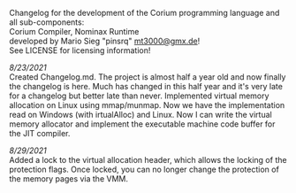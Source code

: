 Changelog for the development of the Corium programming language
and all sub-components:<br>
Corium Compiler, Nominax Runtime<br>
developed by Mario Sieg "pinsrq" mt3000@gmx.de!<br>
See LICENSE for licensing information!

*8/23/2021*<br>
Created Changelog.md. The project is almost half a year old and
now finally the changelog is here. Much has changed in this half year and it's very late
for a changelog but better late than never.
Implemented virtual memory allocation on Linux using mmap/munmap.
Now we have the implementation read on Windows (with irtualAlloc) and Linux.
Now I can write the virtual memory allocator and implement the executable
machine code buffer for the JIT compiler.

*8/29/2021*<br>
Added a lock to the virtual allocation header,
which allows the locking of the protection flags. 
Once locked, you can no longer change the protection of the memory pages
via the VMM.

